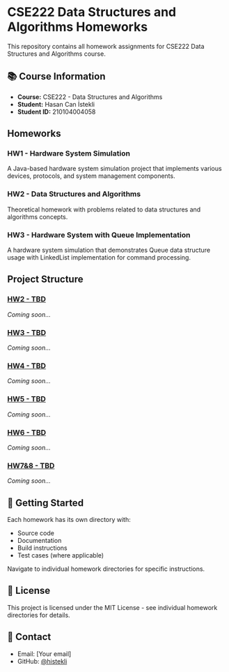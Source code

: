 # CSE222 Data Structures and Algorithms Homeworks

This repository contains all homework assignments for CSE222 Data Structures and Algorithms course.

## 📚 Course Information

- **Course:** CSE222 - Data Structures and Algorithms
- **Student:** Hasan Can İstekli
- **Student ID:** 210104004058

## Homeworks

### HW1 - Hardware System Simulation

A Java-based hardware system simulation project that implements various devices, protocols, and system management components.

### HW2 - Data Structures and Algorithms

Theoretical homework with problems related to data structures and algorithms concepts.

### HW3 - Hardware System with Queue Implementation

A hardware system simulation that demonstrates Queue data structure usage with LinkedList implementation for command processing.

## Project Structure

### [HW2 - TBD](./HW2)

_Coming soon..._

### [HW3 - TBD](./HW3)

_Coming soon..._

### [HW4 - TBD](./HW4)

_Coming soon..._

### [HW5 - TBD](./HW5)

_Coming soon..._

### [HW6 - TBD](./HW6)

_Coming soon..._

### [HW7&8 - TBD](./HW7-8)

_Coming soon..._

## 🚀 Getting Started

Each homework has its own directory with:

- Source code
- Documentation
- Build instructions
- Test cases (where applicable)

Navigate to individual homework directories for specific instructions.

## 📝 License

This project is licensed under the MIT License - see individual homework directories for details.

## 📧 Contact

- Email: [Your email]
- GitHub: [@histekli](https://github.com/histekli)

